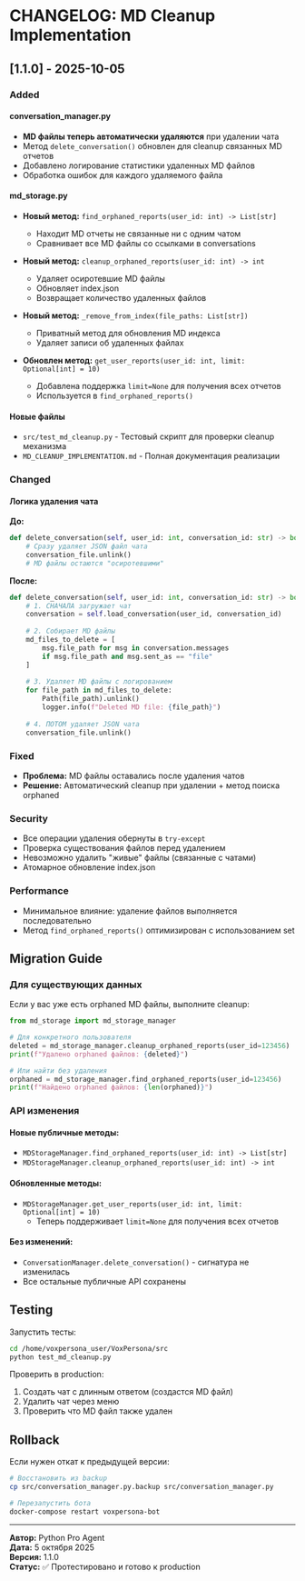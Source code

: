 # CHANGELOG: MD Cleanup Implementation

## [1.1.0] - 2025-10-05

### Added

#### conversation_manager.py
- **MD файлы теперь автоматически удаляются** при удалении чата
- Метод `delete_conversation()` обновлен для cleanup связанных MD отчетов
- Добавлено логирование статистики удаленных MD файлов
- Обработка ошибок для каждого удаляемого файла

#### md_storage.py
- **Новый метод:** `find_orphaned_reports(user_id: int) -> List[str]`
  - Находит MD отчеты не связанные ни с одним чатом
  - Сравнивает все MD файлы со ссылками в conversations
  
- **Новый метод:** `cleanup_orphaned_reports(user_id: int) -> int`
  - Удаляет осиротевшие MD файлы
  - Обновляет index.json
  - Возвращает количество удаленных файлов
  
- **Новый метод:** `_remove_from_index(file_paths: List[str])`
  - Приватный метод для обновления MD индекса
  - Удаляет записи об удаленных файлах
  
- **Обновлен метод:** `get_user_reports(user_id: int, limit: Optional[int] = 10)`
  - Добавлена поддержка `limit=None` для получения всех отчетов
  - Используется в `find_orphaned_reports()`

#### Новые файлы
- `src/test_md_cleanup.py` - Тестовый скрипт для проверки cleanup механизма
- `MD_CLEANUP_IMPLEMENTATION.md` - Полная документация реализации

### Changed

#### Логика удаления чата
**До:**
```python
def delete_conversation(self, user_id: int, conversation_id: str) -> bool:
    # Сразу удаляет JSON файл чата
    conversation_file.unlink()
    # MD файлы остаются "осиротевшими"
```

**После:**
```python
def delete_conversation(self, user_id: int, conversation_id: str) -> bool:
    # 1. СНАЧАЛА загружает чат
    conversation = self.load_conversation(user_id, conversation_id)
    
    # 2. Собирает MD файлы
    md_files_to_delete = [
        msg.file_path for msg in conversation.messages
        if msg.file_path and msg.sent_as == "file"
    ]
    
    # 3. Удаляет MD файлы с логированием
    for file_path in md_files_to_delete:
        Path(file_path).unlink()
        logger.info(f"Deleted MD file: {file_path}")
    
    # 4. ПОТОМ удаляет JSON чата
    conversation_file.unlink()
```

### Fixed
- **Проблема:** MD файлы оставались после удаления чатов
- **Решение:** Автоматический cleanup при удалении + метод поиска orphaned

### Security
- Все операции удаления обернуты в `try-except`
- Проверка существования файлов перед удалением
- Невозможно удалить "живые" файлы (связанные с чатами)
- Атомарное обновление index.json

### Performance
- Минимальное влияние: удаление файлов выполняется последовательно
- Метод `find_orphaned_reports()` оптимизирован с использованием set

## Migration Guide

### Для существующих данных

Если у вас уже есть orphaned MD файлы, выполните cleanup:

```python
from md_storage import md_storage_manager

# Для конкретного пользователя
deleted = md_storage_manager.cleanup_orphaned_reports(user_id=123456)
print(f"Удалено orphaned файлов: {deleted}")

# Или найти без удаления
orphaned = md_storage_manager.find_orphaned_reports(user_id=123456)
print(f"Найдено orphaned файлов: {len(orphaned)}")
```

### API изменения

#### Новые публичные методы:
- `MDStorageManager.find_orphaned_reports(user_id: int) -> List[str]`
- `MDStorageManager.cleanup_orphaned_reports(user_id: int) -> int`

#### Обновленные методы:
- `MDStorageManager.get_user_reports(user_id: int, limit: Optional[int] = 10)`
  - Теперь поддерживает `limit=None` для получения всех отчетов

#### Без изменений:
- `ConversationManager.delete_conversation()` - сигнатура не изменилась
- Все остальные публичные API сохранены

## Testing

Запустить тесты:
```bash
cd /home/voxpersona_user/VoxPersona/src
python test_md_cleanup.py
```

Проверить в production:
1. Создать чат с длинным ответом (создастся MD файл)
2. Удалить чат через меню
3. Проверить что MD файл также удален

## Rollback

Если нужен откат к предыдущей версии:
```bash
# Восстановить из backup
cp src/conversation_manager.py.backup src/conversation_manager.py

# Перезапустить бота
docker-compose restart voxpersona-bot
```

---

**Автор:** Python Pro Agent  
**Дата:** 5 октября 2025  
**Версия:** 1.1.0  
**Статус:** ✅ Протестировано и готово к production
